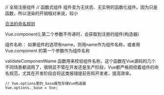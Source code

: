// 全局注册组件
// 函数式组件  组件变为无状态、无实例的函数化组件。因为只是函数，所以渲染的开销相对来说，较小

[合法的命名规则](https://html.spec.whatwg.org/multipage/custom-elements.html#valid-custom-element-name)


Vue.component(),第二个参数不传递时，会获取到注册的组件(构造器)

组件名称： 如果组件的选项有name，则用name作为组件名称，或者用Vue.component 的第一个参数作为组件名称

validateComponentName 函数用来校验组件名称，这个函数在Vue源码的几个不同场景都调用了，很明显不管在开发还是生产阶段，Vue都严格把控着组件的命名规范，尤其在开发阶段会将这类报错提前告知开发者，提高效率。

```
// Vue.options里的_base属性存储Vue构造器
Vue.options._base = Vue;

```